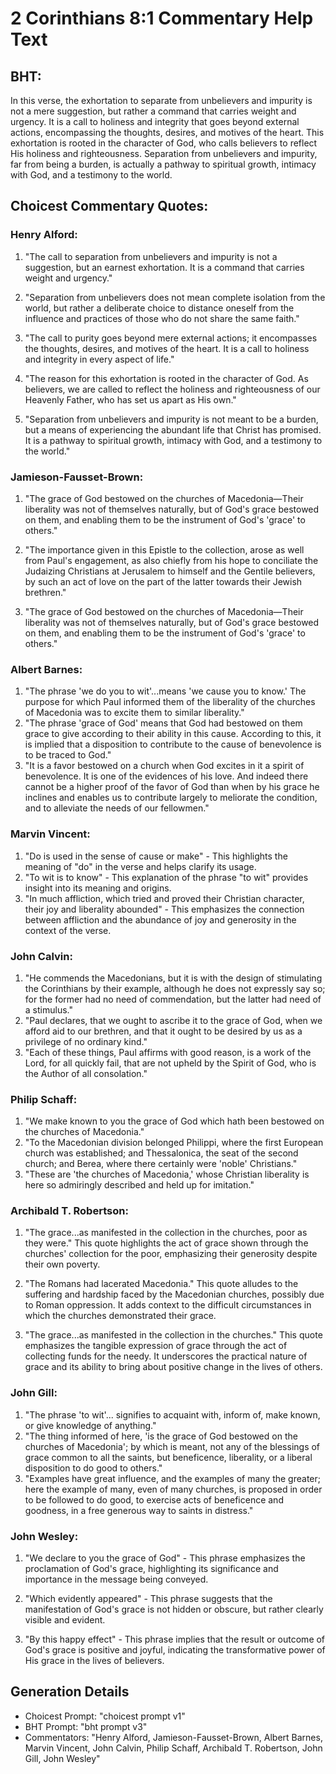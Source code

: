 # 2 Corinthians 8:1 Commentary Help Text

## BHT:
In this verse, the exhortation to separate from unbelievers and impurity is not a mere suggestion, but rather a command that carries weight and urgency. It is a call to holiness and integrity that goes beyond external actions, encompassing the thoughts, desires, and motives of the heart. This exhortation is rooted in the character of God, who calls believers to reflect His holiness and righteousness. Separation from unbelievers and impurity, far from being a burden, is actually a pathway to spiritual growth, intimacy with God, and a testimony to the world.

## Choicest Commentary Quotes:
### Henry Alford:
1. "The call to separation from unbelievers and impurity is not a suggestion, but an earnest exhortation. It is a command that carries weight and urgency."

2. "Separation from unbelievers does not mean complete isolation from the world, but rather a deliberate choice to distance oneself from the influence and practices of those who do not share the same faith."

3. "The call to purity goes beyond mere external actions; it encompasses the thoughts, desires, and motives of the heart. It is a call to holiness and integrity in every aspect of life."

4. "The reason for this exhortation is rooted in the character of God. As believers, we are called to reflect the holiness and righteousness of our Heavenly Father, who has set us apart as His own."

5. "Separation from unbelievers and impurity is not meant to be a burden, but a means of experiencing the abundant life that Christ has promised. It is a pathway to spiritual growth, intimacy with God, and a testimony to the world."

### Jamieson-Fausset-Brown:
1. "The grace of God bestowed on the churches of Macedonia—Their liberality was not of themselves naturally, but of God's grace bestowed on them, and enabling them to be the instrument of God's 'grace' to others." 

2. "The importance given in this Epistle to the collection, arose as well from Paul's engagement, as also chiefly from his hope to conciliate the Judaizing Christians at Jerusalem to himself and the Gentile believers, by such an act of love on the part of the latter towards their Jewish brethren." 

3. "The grace of God bestowed on the churches of Macedonia—Their liberality was not of themselves naturally, but of God's grace bestowed on them, and enabling them to be the instrument of God's 'grace' to others."

### Albert Barnes:
1. "The phrase 'we do you to wit'...means 'we cause you to know.' The purpose for which Paul informed them of the liberality of the churches of Macedonia was to excite them to similar liberality."
2. "The phrase 'grace of God' means that God had bestowed on them grace to give according to their ability in this cause. According to this, it is implied that a disposition to contribute to the cause of benevolence is to be traced to God."
3. "It is a favor bestowed on a church when God excites in it a spirit of benevolence. It is one of the evidences of his love. And indeed there cannot be a higher proof of the favor of God than when by his grace he inclines and enables us to contribute largely to meliorate the condition, and to alleviate the needs of our fellowmen."

### Marvin Vincent:
1. "Do is used in the sense of cause or make" - This highlights the meaning of "do" in the verse and helps clarify its usage.
2. "To wit is to know" - This explanation of the phrase "to wit" provides insight into its meaning and origins.
3. "In much affliction, which tried and proved their Christian character, their joy and liberality abounded" - This emphasizes the connection between affliction and the abundance of joy and generosity in the context of the verse.

### John Calvin:
1. "He commends the Macedonians, but it is with the design of stimulating the Corinthians by their example, although he does not expressly say so; for the former had no need of commendation, but the latter had need of a stimulus."
2. "Paul declares, that we ought to ascribe it to the grace of God, when we afford aid to our brethren, and that it ought to be desired by us as a privilege of no ordinary kind."
3. "Each of these things, Paul affirms with good reason, is a work of the Lord, for all quickly fail, that are not upheld by the Spirit of God, who is the Author of all consolation."

### Philip Schaff:
1. "We make known to you the grace of God which hath been bestowed on the churches of Macedonia." 
2. "To the Macedonian division belonged Philippi, where the first European church was established; and Thessalonica, the seat of the second church; and Berea, where there certainly were 'noble' Christians." 
3. "These are 'the churches of Macedonia,' whose Christian liberality is here so admiringly described and held up for imitation."

### Archibald T. Robertson:
1. "The grace...as manifested in the collection in the churches, poor as they were." This quote highlights the act of grace shown through the churches' collection for the poor, emphasizing their generosity despite their own poverty.

2. "The Romans had lacerated Macedonia." This quote alludes to the suffering and hardship faced by the Macedonian churches, possibly due to Roman oppression. It adds context to the difficult circumstances in which the churches demonstrated their grace.

3. "The grace...as manifested in the collection in the churches." This quote emphasizes the tangible expression of grace through the act of collecting funds for the needy. It underscores the practical nature of grace and its ability to bring about positive change in the lives of others.

### John Gill:
1. "The phrase 'to wit'... signifies to acquaint with, inform of, make known, or give knowledge of anything."
2. "The thing informed of here, 'is the grace of God bestowed on the churches of Macedonia'; by which is meant, not any of the blessings of grace common to all the saints, but beneficence, liberality, or a liberal disposition to do good to others."
3. "Examples have great influence, and the examples of many the greater; here the example of many, even of many churches, is proposed in order to be followed to do good, to exercise acts of beneficence and goodness, in a free generous way to saints in distress."

### John Wesley:
1. "We declare to you the grace of God" - This phrase emphasizes the proclamation of God's grace, highlighting its significance and importance in the message being conveyed.

2. "Which evidently appeared" - This phrase suggests that the manifestation of God's grace is not hidden or obscure, but rather clearly visible and evident.

3. "By this happy effect" - This phrase implies that the result or outcome of God's grace is positive and joyful, indicating the transformative power of His grace in the lives of believers.


## Generation Details
- Choicest Prompt: "choicest prompt v1"
- BHT Prompt: "bht prompt v3"
- Commentators: "Henry Alford, Jamieson-Fausset-Brown, Albert Barnes, Marvin Vincent, John Calvin, Philip Schaff, Archibald T. Robertson, John Gill, John Wesley"
